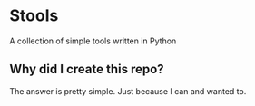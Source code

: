 # Stools
A collection of simple tools written in Python

## Why did I create this repo?
The answer is pretty simple. Just because I can and wanted to.
